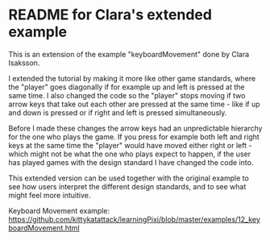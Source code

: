 # README for Clara's extended example
This is an extension of the example "keyboardMovement" done by Clara Isaksson.

I extended the tutorial by making it more like other game standards, where the "player" goes diagonally if for example up and left is pressed at the same time. I also changed the code so the "player" stops moving if two arrow keys that take out each other are pressed at the same time - like if up and down is pressed or if right and left is pressed simultaneously. 

Before I made these changes the arrow keys had an unpredictable hierarchy for the one who plays the game. If you press for example both left and right keys at the same time the "player" would have moved either right or left - which might not be what the one who plays expect to happen, if the user has played games with the design standard I have changed the code into.

This extended version can be used together with the original example to see how users interpret the different design standards, and to see what might feel more intuitive.

Keyboard Movement example: https://github.com/kittykatattack/learningPixi/blob/master/examples/12_keyboardMovement.html


